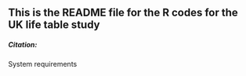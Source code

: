 ##  This is the README file for the R codes for the UK life table study

##### Citation: 

System requirements 
